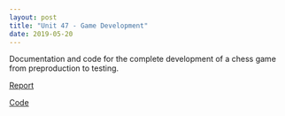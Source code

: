 ```yaml
---
layout: post
title: "Unit 47 - Game Development"
date: 2019-05-20
---
```


Documentation and code for the complete development of a chess game from preproduction to testing.

[Report](https://drive.proton.me/urls/9AT664K9JR#PUBHC9rGRaT3)

[Code](https://github.com/DanJamesHayes/HND_code/tree/main/Chess)